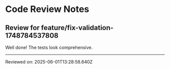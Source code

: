 # Code Review Notes

## Review for feature/fix-validation-1748784537808

Well done! The tests look comprehensive.

---
Reviewed on: 2025-06-01T13:28:58.640Z